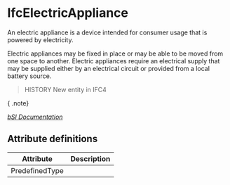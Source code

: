 IfcElectricAppliance
====================
An electric appliance is a device intended for consumer usage that is powered
by electricity.  
  
Electric appliances may be fixed in place or may be able to be moved from one
space to another. Electric appliances require an electrical supply that may be
supplied either by an electrical circuit or provided from a local battery
source.  
  
> HISTORY  New entity in IFC4  
  
{ .note}  
>  
[ _bSI
Documentation_](https://standards.buildingsmart.org/IFC/DEV/IFC4_2/FINAL/HTML/schema/ifcelectricaldomain/lexical/ifcelectricappliance.htm)


Attribute definitions
---------------------
| Attribute      | Description   |
|----------------|---------------|
| PredefinedType |               |

